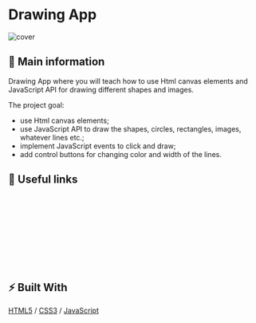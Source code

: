 # Drawing App

![cover](./assets/)

## 🦉 Main information

Drawing App where you will teach how to use Html canvas elements and JavaScript API for drawing different shapes and images.

The project goal:
- use Html canvas elements;
- use JavaScript API to draw the shapes, circles, rectangles, images, whatever lines etc.;
- implement JavaScript events to click and draw;
- add control buttons for changing color and width of the lines.

## 🦊 Useful links 

### 

```

```

### 

```

```

### 

```

```

### 

```

```

### 

```
```

### 

```

```

### 

```

```

## ⚡ Built With
[HTML5](https://www.w3schools.com/html/) / [CSS3](https://www.w3schools.com/css/) / [JavaScript](https://www.w3schools.com/js/)
